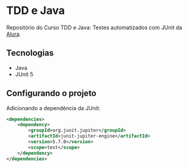#  TDD e Java

Repositório do Curso TDD e Java: Testes automatizados com JUnit da [Alura](alura.com.br).

## Tecnologias

- Java
- JUnit 5

## Configurando o projeto

Adicionando a dependência da JUnit:

``` xml
<dependencies>
    <dependency>
        <groupId>org.junit.jupiter</groupId>
        <artifactId>junit-jupiter-engine</artifactId>
        <version>5.7.0</version>
        <scope>test</scope>
    </dependency>
</dependencies>
```